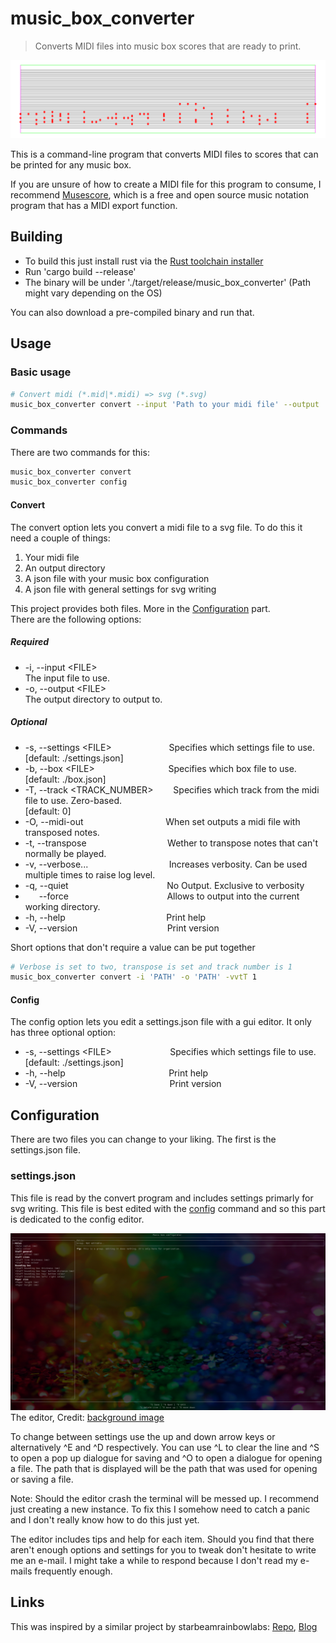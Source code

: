 # music_box_converter
> Converts MIDI files into music box scores that are ready to print.

![images/example_output_svg](/images/example_output.png)

This is a command-line program that converts MIDI files to scores that can be printed for any music box.

If you are unsure of how to create a MIDI file for this program to consume, I recommend [Musescore](https://musescore.org/), which is a free and open source music notation program that has a MIDI export function.

## Building

  - To build this just install rust via the [Rust toolchain installer](https://rustup.rs/)
  - Run 'cargo build --release'
  - The binary will be under './target/release/music_box_converter' (Path might vary depending on the OS)

You can also download a pre-compiled binary and run that.

## Usage

### Basic usage

```bash
# Convert midi (*.mid|*.midi) => svg (*.svg)
music_box_converter convert --input 'Path to your midi file' --output 'Path to your output folder'
```
### Commands

There are two commands for this:
```bash
music_box_converter convert
music_box_converter config
```

#### Convert

The convert option lets you convert a midi file to a svg file. To do this it need a couple of things:

 1. Your midi file
 2. An output directory
 3. A json file with your music box configuration
 4. A json file with general settings for svg writing

This project provides both files. More in the [Configuration](#configuration) part.  
There are the following options:

##### Required

  - -i, --input  \<FILE>  
  The input file to use.
  - -o, --output \<FILE>   
  The output directory to output to.

##### Optional

  - -s, --settings \<FILE> &emsp;&emsp;&emsp;&emsp;&emsp;&emsp; 
  Specifies which settings file to use.  
  [default: ./settings.json]
  - -b, --box \<FILE> &emsp;&emsp;&emsp;&emsp; &emsp; &emsp; &emsp;
  Specifies which box file to use.  
  [default: ./box.json]
  - -T, --track \<TRACK_NUMBER>&emsp;&emsp;
  Specifies which track from the midi file to use. Zero-based.  
  [default: 0]
  - -O, --midi-out &emsp; &emsp; &emsp; &emsp; &emsp;&emsp;&emsp;&emsp;When set outputs a midi file with transposed notes.
  - -t, --transpose &emsp; &emsp; &emsp; &emsp; &emsp; &emsp; &emsp;
  Wether to transpose notes that can't normally be played.
  - -v, --verbose... &emsp; &emsp; &emsp; &emsp; &emsp; &emsp; &emsp;
  Increases verbosity. Can be used multiple times to raise log level.
  - -q, --quiet &emsp; &emsp; &emsp; &emsp; &emsp; &emsp; &emsp;&emsp;&emsp;
  No Output. Exclusive to verbosity
  - &emsp; &nbsp;--force &emsp; &emsp; &emsp; &emsp; &emsp; &emsp; &emsp;&emsp;&emsp;
  Allows to output into the current working directory.
  - -h, --help &emsp; &emsp; &emsp; &emsp; &emsp; &emsp; &emsp; &emsp;&emsp;
  Print help
  - -V, --version &emsp; &emsp; &emsp; &emsp; &emsp; &emsp; &emsp;&emsp;
  Print version

Short options that don't require a value can be put together
```bash
# Verbose is set to two, transpose is set and track number is 1
music_box_converter convert -i 'PATH' -o 'PATH' -vvtT 1
```

#### Config

The config option lets you edit a settings.json file with a gui editor. It only has three optional option:
  
  - -s, --settings \<FILE> &emsp; &emsp; &emsp; &emsp; &emsp;
  Specifies which settings file to use.  
  [default: ./settings.json]
  - -h, --help &emsp; &emsp; &emsp; &emsp; &emsp; &emsp; &emsp; &emsp; &emsp;
  Print help
  - -V, --version &emsp; &emsp; &emsp; &emsp; &emsp; &emsp; &emsp; &emsp;
  Print version

## Configuration

There are two files you can change to your liking. The first is the settings.json file.

### settings.json

This file is read by the convert program and includes settings primarly for svg writing. This file is best edited with the [config](#config) command and so this part is dedicated to the config editor.

![Picture of the editor](/images/editor_gui.png "Credit for the background: Alexander Grey")
The editor, Credit: [background image](https://www.pexels.com/photo/assorted-color-sequins-1191710/)


To change between settings use the up and down arrow keys or alternatively ^E and ^D respectively. You can use ^L to clear the line and ^S to open a pop up dialogue for saving and ^O to open a dialogue for opening a file. The path that is displayed will be the path that was used for opening or saving a file.

Note: Should the editor crash the terminal will be messed up. I recommend just creating a new instance. To fix this I somehow need to catch a panic and I don't really know how to do this just yet.

The editor includes tips and help for each item. Should you find that there aren't enough options and settings for you to tweak don't hesitate to write me an e-mail. I might take a while to respond because I don't read my e-mails frequently enough.



## Links
This was inspired by a similar project by starbeamrainbowlabs:
[Repo](https://git.starbeamrainbowlabs.com/sbrl/MusicBoxConverter/src/branch/main/),
[Blog](https://starbeamrainbowlabs.com/blog/article.php?article=posts%2F469-musicboxconverter.html)
